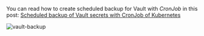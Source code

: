 You can read how to create scheduled backup for Vault with *CronJob* in this post:
[Scheduled backup of Vault secrets with CronJob of Kubernetes](https://igorzhivilo.com/vault/scheduled-backup-vault-cronjob/)

![vault-backup](../images/log2.png)